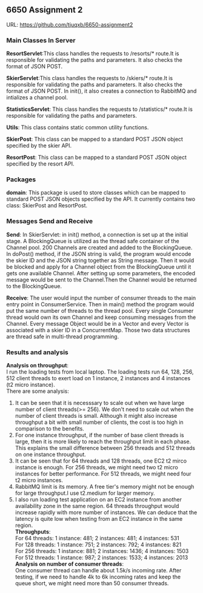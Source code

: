 ## 6650 Assignment 2 ##

URL: <a/>https://github.com/tjuqxb/6650-assignment2</a>  

### Main Classes In Server ###
**ResortServlet**:This class handles the requests to /resorts/* route.It is responsible for validating the paths and parameters. It also checks the format of JSON POST.   

**SkierServlet**:This class handles the requests to /skiers/* route.It is responsible for validating the paths and parameters. It also checks the format of JSON POST. In init(), it also creates a connection to RabbitMQ and intializes a channel pool.  

**StatisticsServlet**: This class handles the requests to /statistics/* route.It is responsible for validating the paths and parameters.  

**Utils**: This class contains static common utility functions.  

**SkierPost**: This class can be mapped to a standard POST JSON object specified by the skier API.  

**ResortPost**: This class can be mapped to a standard POST JSON object specified by the resort API.  


### Packages ###
**domain**: This package is used to store classes which can be mapped to standard POST JSON objects specified by the API. It currently contains two class: SkierPost and ResortPost. 

### Messages Send and Receive ###
**Send**: In SkierServlet: in init() method, a connection is set up at the initial stage. A BlockingQueue is utilized as the thread safe container of the Channel pool. 200 Channels are created and added to the BlockingQueue. In doPost() method, if the JSON string is valid, the program would encode the skier ID and the JSON string together as String message. Then it would be blocked and apply for a Channel object from the BlockingQueue until it gets one available Channel. After setting up some parameters, the encoded message would be sent to the Channel.Then the Channel would be returned to the BlockingQueue.  

**Receive**: The user would input the number of consumer threads to the main entry point in ConsumerService. Then in main() method the program would put the same number of threads to the thread pool. Every single Consumer thread would own its own Channel and keep consuming messages from the Channel. Every message Object would be in a Vector and every Vector is associated with a skier ID in a ConcurrentMap. Those two data structures are thread safe in multi-thread programming.

### Results and analysis ###
**Analysis on throughput**:  
I run the loading tests from local laptop. The loading tests run 64, 128, 256, 512 client threads to exert load on 1 instance, 2 instances and 4 instances (t2 micro instance).  
There are some analysis:    
1. It can be seen that it is necesssary to scale out when we have large number of client threads(>= 256). We don't need to scale out when the number of client threads is small. Although it might also increase throughput a bit with small number of clients, the cost is too high in comparison to the benefits.  
2. For one instance throughput, if the number of base client threads is large, then it is more likely to reach the throughput limit in each phase. This explains the small difference between 256 threads and 512 threads on one instance throughput.  
3. It can be seen that for 64 threads and 128 threads, one EC2 t2 mirco instance is enough. For 256 threads, we might need two t2 micro instances for better performance. For 512 threads, we might need four t2 micro instances.    
4. RabbitMQ limit is its memory. A free tier's memory might not be enough for large throughput.I use t2.medium for larger memory.  
5. I also run loading test application on an EC2 instance from another availability zone in the same region. 64 threads throughput would increase rapidly with more number of instances. We can deduce that the latency is quite low when testing from an EC2 instance in the same region.  
**Throughputs**:   
For 64 threads: 1 instance: 481;  2 instances: 481; 4 instances: 531  
For 128 threads:  1 instance: 751;  2 instances: 792; 4 instances: 821  
For 256 threads:  1 instance: 881;  2 instances: 1436; 4 instances: 1503  
For 512 threads:  1 instance: 987;  2 instances: 1533; 4 instances: 2013     
**Analysis on number of consumer threads**:  
One consumer thread can handle about 1.5k/s incoming rate. After testing, if we need to handle 4k to 6k incoming rates and keep the queue short, we might need more than 50 consumer threads.









  

